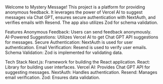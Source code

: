 Welcome to Mystery Message! This project is a platform for providing anonymous feedback. It leverages the power of Vercel AI to suggest messages via Chat GPT, ensures secure authentication with NextAuth, and verifies emails with Resend. The app also utilizes Zod for schema validation.

Features
Anonymous Feedback: Users can send feedback anonymously.
AI-Powered Suggestions: Utilizes Vercel AI to get Chat GPT API suggestions for messages.
Secure Authentication: NextAuth is used for user authentication.
Email Verification: Resend is used to verify user emails.
Schema Validation: Zod is implemented for validating data.

Tech Stack
Next.js: Framework for building the React application.
React: Library for building user interfaces.
Vercel AI: Provides Chat GPT API for suggesting messages.
NextAuth: Handles authentication.
Resend: Manages email verification.
Zod: Ensures data validation.
